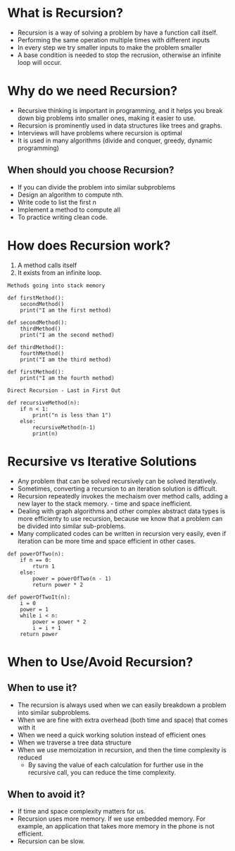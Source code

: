 # What is Recursion?
* Recursion is a way of solving a problem by have a function call itself.
* Performing the same operation multiple times with different inputs
* In every step we try smaller inputs to make the problem smaller
* A base condition is needed to stop the recrusion, otherwise an infinite loop will occur.

# Why do we need Recursion?
* Recursive thinking is important in programming, and it helps you break down big problems into smaller ones, making it easier to use.
* Recursion is prominently used in data structures like trees and graphs.
* Interviews will have problems where recursion is optimal
* It is used in many algorithms (divide and conquer, greedy, dynamic programming)

## When should you choose Recursion?
* If you can divide the problem into similar subproblems
* Design an algorithm to compute nth.
* Write code to list the first n
* Implement a method to compute all
* To practice writing clean code.

# How does Recursion work?
1. A method calls itself
2. It exists from an infinite loop.

```
Methods going into stack memory

def firstMethod():
    secondMethod()
    print("I am the first method)

def secondMethod():
    thirdMethod()
    print("I am the second method)

def thirdMethod():
    fourthMethod()
    print("I am the third method)

def firstMethod():
    print("I am the fourth method)
```

```
Direct Recursion - Last in First Out

def recursiveMethod(n):
    if n < 1:
        print("n is less than 1")
    else:
        recursiveMethod(n-1)
        print(n)
```

# Recursive vs Iterative Solutions
* Any problem that can be solved recursively can be solved iteratively.
* Sometimes, converting a recursion to an iteration solution is difficult.
* Recursion repeatedly invokes the mechaism over method calls, adding a new layer to the stack memory. - time and space inefficient.
* Dealing with graph algorithms and other complex abstract data types is more efficienty to use recursion, because we know that a problem can be divided into similar sub-problems.
* Many complicated codes can be written in recursion very easily, even if iteration can be more time and space efficient in other cases.

```
def powerOfTwo(n):
    if n == 0:
        rturn 1
    else:
        power = powerOfTwo(n - 1)
        return power * 2
```
```
def powerOfTwoIt(n):
    i = 0
    power = 1
    while i < n:
        power = power * 2
        i = i + 1
    return power
```

# When to Use/Avoid Recursion?
## When to use it?
* The recursion is always used when we can easily breakdown a problem into similar subproblems.
* When we are fine with extra overhead (both time and space) that comes with it
* When we need a quick working solution instead of efficient ones
* When we traverse a tree data structure
* When we use memoization in recursion, and then the time complexity is reduced
    * By saving the value of each calculation for further use in the recursive call, you can reduce the time complexity.
## When to avoid it?
* If time and space complexity matters for us.
* Recursion uses more memory. If we use embedded memory. For example, an application that takes more memory in the phone is not efficient.
* Recursion can be slow.